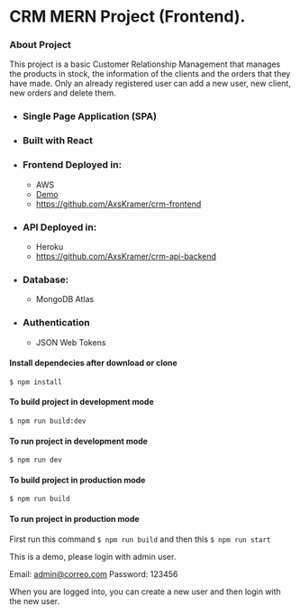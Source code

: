 # CRM MERN Project (Frontend).

### About Project
This project is a basic Customer Relationship Management that manages the products in stock, the information of the clients and the orders that they have made. Only an already registered user can add a new user, new client, new orders and delete them.

* ### Single Page Application (SPA)

 * ### Built with React

* ### Frontend Deployed in:
  * AWS
  * [Demo](http://crm-business-web-app.s3-website.us-east-2.amazonaws.com/)
  * <https://github.com/AxsKramer/crm-frontend>

* ### API Deployed in:
  * Heroku
  * <https://github.com/AxsKramer/crm-api-backend>

* ### Database:
  * MongoDB Atlas

* ### Authentication
  * JSON Web Tokens

#### Install dependecies after download or clone
`$ npm install`

#### To build project in development mode
`$ npm run build:dev`

#### To run project in development mode
`$ npm run dev`

#### To build project in production mode
`$ npm run build`

#### To run project in production mode
First run this command `$ npm run build`
and then this `$ npm run start`

This is a demo, please login with admin user.

Email: admin@correo.com Password: 123456

When you are logged into, you can create a new user and then login with the new user.


